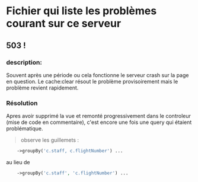 # Fichier qui liste les problèmes courant sur ce serveur

## 503 !

### description:

Souvent après une période ou cela fonctionne le serveur crash sur la page en question. Le cache:clear résout le problème provisoirement mais le problème revient rapidement.

### Résolution

Apres avoir supprimé la vue et remonté progressivement dans le controleur (mise de code en commentaire), c'est encore une fois une query qui étaient problématique.

> observe les guillemets :
```php
    ->groupBy('c.staff, c.flightNumber') ...
```

au lieu de 
```php
    ->groupBy('c.staff', 'c.flightNumber') ...
```
